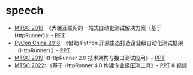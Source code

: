 # speech

- [MTSC 2018][MTSC2018]: 《大疆互联网的一站式自动化测试解决方案（基于HttpRunner）》- [PPT][dji-httprunner]
- [PyCon China 2018][PyConChina2018]: 《借助 Python 开源生态打造企业级自动化测试框架（HttpRunner）》- [PPT][PyCon-HttpRunner]
- [MTSC 2019][MTSC2019]: 《HttpRunner 2.0 技术架构与接口测试应用》- [PPT][httprunner-2.0]
- [MTSC 2022][MTSC2022]: 《基于 HttpRunner 4.0 构建专业级压测工具》- [PPT][httprunner-v4.0] & [视频](https://www.ixigua.com/7177421591175922237)

[MTSC2018]: https://www.bagevent.com/event/1193113
[PyConChina2018]: http://cn.pycon.org/2018/city_beijing.html
[dji-httprunner]: MTSC2018-HttpRunner-DJI.pdf
[PyCon-HttpRunner]: PyCon-HttpRunner.pdf
[MTSC2019]: https://www.bagevent.com/event/MTSC2019
[httprunner-2.0]: MTSC2019-HttpRunner-2.0.pdf
[MTSC2022]: https://www.bagevent.com/event/8006364
[httprunner-v4.0]: MTSC2022-HttpRunner-v4.0.pdf
